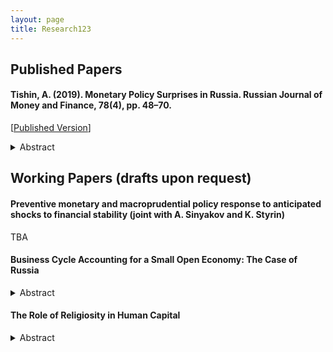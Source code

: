 ```yaml
---
layout: page
title: Research123
---
```


<h2> Published Papers</h2>

<h4>Tishin, A. (2019). Monetary Policy Surprises in Russia. Russian Journal of Money and Finance, 78(4), pp. 48–70.</h4>

[[Published Version](https://rjmf.econs.online/upload/iblock/8db/Monetary_Policy_Surprises.pdf)]

  <details>
  <summary>Abstract</summary>

<em>This paper studies the monetary policy transmission in the Russian economy. The key question of this research is to determine how monetary policy affects the economy through currency exchange rates. I construct a series of monetary policy surprises for the Russian economy using the high-frequency identification approach. Many papers use futures on interest rates as monetary policy instruments; however, we do not have these futures on the Russian financial market. Therefore, I use different currency futures as monetary surprises because these futures are liquid, and they may reveal market sentiments. I take the dates when the Board of Directors of the Bank of Russia made a decision on the key rate and look at the changes in the currency exchange market in a tiny 30-minute window. Next, I construct a structural vector autoregression model to show the effect of these surprises on macroeconomic variables. In the identification process, I use the external instruments approach à la Gertler and Karadi (2015). Finally, I compare the results with other methods (Cholesky decomposition). I find that a tightening monetary policy significantly increases the bond rate; moreover, the effect on inflation is not immediate, but appears after a couple of months.</em>
 </details>

<h2> Working Papers (drafts upon request) </h2>

<h4>Preventive monetary and macroprudential policy response to anticipated shocks to financial stability (joint with A. Sinyakov and K. Styrin) </h4>

TBA

<h4> Business Cycle Accounting for a Small Open Economy: The Case of Russia </h4>

  <details>
  <summary>Abstract</summary>

<em>This paper studies the business cycles of the Russian economy. This paper aims to find which frictions are more important for the Russian economy and, therefore, which sectors should be modelled in more detail. I start with the simple case of a closed economy with four distortions, namely, the efficiency, the labour, the investment and the feasibility wedges. However, a closed economy model fails to explain real business cycles in emerging countries. I extend this model to a small open economy to better fit the Russian economy. I have two main findings. For a closed economy, I find that the efficiency and the labour wedges account for most fluctuations in output and investments. The feasibility wedge can play at best the third role. However, for a small open economy, only the efficiency wedge successfully contributes to business cycles fluctuations. The role of the labour wedge is much smaller.</em>
 </details>

<h4> The Role of Religiosity in Human Capital </h4>

  <details>
  <summary>Abstract</summary>

<em>In this paper, I examine the connection between religion and human capital. I want to find the effect of church attendance on human capital. Moreover, I use a non-standard measure of human capital, instead of years of schooling I use PISA test scores. I solve the problem of reverse causality using the instrumental variables. As the IV I take four groups of control variables: geographical controls, economic controls, religious controls and historical controls. The data about religiosity and PISA tests are taken from different surveys and available on the individual levels. I find that there is a strong correlation between church attendance and PISA scores, which can show the difference in human capital between religious and non-religious people.</em>
 </details>
